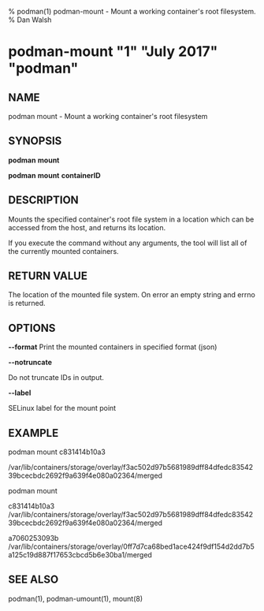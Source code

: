 % podman(1) podman-mount - Mount a working container's root filesystem.
% Dan Walsh
# podman-mount "1" "July 2017" "podman"

## NAME
podman mount - Mount a working container's root filesystem

## SYNOPSIS
**podman** **mount**

**podman** **mount** **containerID**

## DESCRIPTION
Mounts the specified container's root file system in a location which can be
accessed from the host, and returns its location.

If you execute the command without any arguments, the tool will list all of the
currently mounted containers.

## RETURN VALUE
The location of the mounted file system.  On error an empty string and errno is
returned.

## OPTIONS

**--format**
    Print the mounted containers in specified format (json)

**--notruncate**

Do not truncate IDs in output.

**--label**

SELinux label for the mount point

## EXAMPLE

podman mount c831414b10a3

/var/lib/containers/storage/overlay/f3ac502d97b5681989dff84dfedc8354239bcecbdc2692f9a639f4e080a02364/merged

podman mount

c831414b10a3 /var/lib/containers/storage/overlay/f3ac502d97b5681989dff84dfedc8354239bcecbdc2692f9a639f4e080a02364/merged

a7060253093b /var/lib/containers/storage/overlay/0ff7d7ca68bed1ace424f9df154d2dd7b5a125c19d887f17653cbcd5b6e30ba1/merged

## SEE ALSO
podman(1), podman-umount(1), mount(8)
